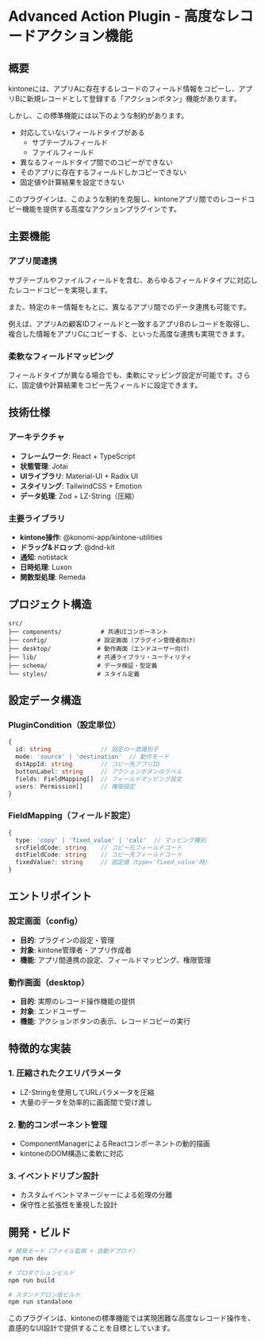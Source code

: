 # Advanced Action Plugin - 高度なレコードアクション機能

## 概要

kintoneには、アプリAに存在するレコードのフィールド情報をコピーし、アプリBに新規レコードとして登録する「アクションボタン」機能があります。

しかし、この標準機能には以下のような制約があります。

- 対応していないフィールドタイプがある
  - サブテーブルフィールド
  - ファイルフィールド
- 異なるフィールドタイプ間でのコピーができない
- そのアプリに存在するフィールドしかコピーできない
- 固定値や計算結果を設定できない

このプラグインは、このような制約を克服し、kintoneアプリ間でのレコードコピー機能を提供する高度なアクションプラグインです。

## 主要機能

### アプリ間連携

サブテーブルやファイルフィールドを含む、あらゆるフィールドタイプに対応したレコードコピーを実現します。

また、特定のキー情報をもとに、異なるアプリ間でのデータ連携も可能です。

例えば、アプリAの顧客IDフィールドと一致するアプリBのレコードを取得し、複合した情報をアプリCにコピーする、といった高度な連携も実現できます。

### 柔軟なフィールドマッピング

フィールドタイプが異なる場合でも、柔軟にマッピング設定が可能です。さらに、固定値や計算結果をコピー先フィールドに設定できます。

## 技術仕様

### アーキテクチャ
- **フレームワーク**: React + TypeScript
- **状態管理**: Jotai
- **UIライブラリ**: Material-UI + Radix UI
- **スタイリング**: TailwindCSS + Emotion
- **データ処理**: Zod + LZ-String（圧縮）

### 主要ライブラリ
- **kintone操作**: @konomi-app/kintone-utilities
- **ドラッグ&ドロップ**: @dnd-kit
- **通知**: notistack
- **日時処理**: Luxon
- **関数型処理**: Remeda

## プロジェクト構造

```
src/
├── components/           # 共通UIコンポーネント
├── config/              # 設定画面（プラグイン管理者向け）
├── desktop/             # 動作画面（エンドユーザー向け）
├── lib/                 # 共通ライブラリ・ユーティリティ
├── schema/              # データ検証・型定義
└── styles/              # スタイル定義
```

## 設定データ構造

### PluginCondition（設定単位）
```typescript
{
  id: string              // 設定の一意識別子
  mode: 'source' | 'destination'  // 動作モード
  dstAppId: string        // コピー先アプリID
  buttonLabel: string     // アクションボタンのラベル
  fields: FieldMapping[]  // フィールドマッピング設定
  users: Permission[]     // 権限設定
}
```

### FieldMapping（フィールド設定）
```typescript
{
  type: 'copy' | 'fixed_value' | 'calc'  // マッピング種別
  srcFieldCode: string    // コピー元フィールドコード
  dstFieldCode: string    // コピー先フィールドコード
  fixedValue?: string     // 固定値（type='fixed_value'時）
}
```

## エントリポイント

### 設定画面（config）
- **目的**: プラグインの設定・管理
- **対象**: kintone管理者・アプリ作成者
- **機能**: アプリ間連携の設定、フィールドマッピング、権限管理

### 動作画面（desktop）
- **目的**: 実際のレコード操作機能の提供
- **対象**: エンドユーザー
- **機能**: アクションボタンの表示、レコードコピーの実行

## 特徴的な実装

### 1. 圧縮されたクエリパラメータ
- LZ-Stringを使用してURLパラメータを圧縮
- 大量のデータを効率的に画面間で受け渡し

### 2. 動的コンポーネント管理
- ComponentManagerによるReactコンポーネントの動的描画
- kintoneのDOM構造に柔軟に対応

### 3. イベントドリブン設計
- カスタムイベントマネージャーによる処理の分離
- 保守性と拡張性を重視した設計

## 開発・ビルド

```bash
# 開発モード（ファイル監視 + 自動デプロイ）
npm run dev

# プロダクションビルド
npm run build

# スタンドアロン版ビルド
npm run standalone
```

このプラグインは、kintoneの標準機能では実現困難な高度なレコード操作を、直感的なUI設計で提供することを目標としています。
